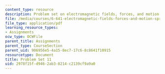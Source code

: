 ```yaml
---
content_type: resource
description: Problem set on electromagnetic fields, forces, and motion.
file: /media/courses/6-641-electromagnetic-fields-forces-and-motion-spring-2005/2978f15fd9462ab38214c2139cf9a9a0_ps11sp05.pdf
file_type: application/pdf
learning_resource_types:
- Assignments
ocw_type: OCWFile
parent_title: Assignments
parent_type: CourseSection
parent_uid: 906956e5-4a15-8ec7-17c6-8c8641f10915
resourcetype: Document
title: Problem Set 11
uid: 2978f15f-d946-2ab3-8214-c2139cf9a9a0
---
```

